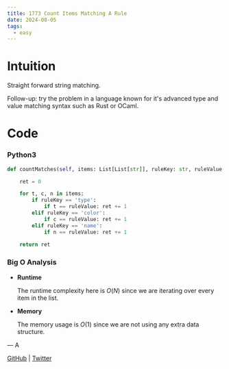 ```yaml
---
title: 1773 Count Items Matching A Rule
date: 2024-08-05
tags:
  - easy
---
```


# Intuition

Straight forward string matching.

Follow-up: try the problem in a language known for it's advanced type and value matching syntax such as Rust or OCaml.

# Code

### Python3

```python
def countMatches(self, items: List[List[str]], ruleKey: str, ruleValue: str) -> int:

    ret = 0

    for t, c, n in items:
        if ruleKey == 'type':
            if t == ruleValue: ret += 1
        elif ruleKey == 'color':
            if c == ruleValue: ret += 1
        elif ruleKey == 'name':
            if n == ruleValue: ret += 1
    
    return ret
```

### Big O Analysis

- **Runtime**

  The runtime complexity here is $O(N)$ since we are iterating over every item in the list.

- **Memory**

  The memory usage is $O(1)$ since we are not using any extra data structure.

— A

[GitHub](https://github.com/AtharvaKamble) | [Twitter](https://twitter.com/AtharvaKamble07)
